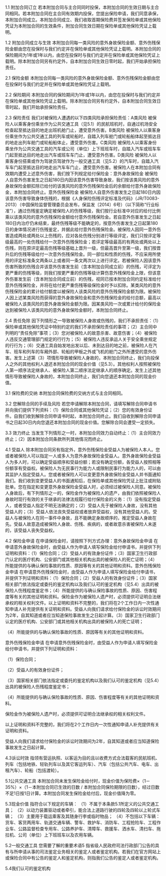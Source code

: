 1.1 附加合同订立 若本附加合同与主合同同时投保，本附加合同的生效日期与主合同相同。若本附加合同在主合同有效期内投保，您提出保险申请，我们同意承保，本附加合同成立。本附加合同成立、我们收取首期保险费并签发保险单或其他保险凭证为本附加合同的生效条件，附加合同生效日期在保险单或其他保险凭证上载明。

1.2 附加合同成立与生效 本附加合同每一类风险的意外身故保险金额、意外伤残保险金额由您在投保时与我们约定并在保险单或其他保险凭证上载明。本附加合同的保险期间为1年或1年以内，由您在投保时与我们约定并在保险单或其他保险凭证上载明。除本附加合同另有约定外，自本附加合同生效日零时起，我们开始承担保险责任。

2.1 保险金额 本附加合同每一类风险的意外身故保险金额、意外伤残保险金额由您在投保时与我们约定并在保险单或其他保险凭证上载明。

2.2 保险期间 本附加合同的保险期间为1年或1年以内，由您在投保时与我们约定并在保险单或其他保险凭证上载明。除本附加合同另有约定外，自本附加合同生效日零时起，我们开始承担保险责任。

2.3 保险责任 我们对被保险人遭遇的以下四类风险承担保险责任：A类风险 被保险人以乘客身份乘坐作为公共交通工具（见5.1）的民航班机时，自通过机场安全检查起至抵达目的地走出班机舱门止，遭受意外伤害。B类风险 被保险人以乘客身份乘坐作为公共交通工具的列车或轮船时，自踏入列车舱门或轮船船体起至抵达目的地走出列车舱门或轮船船体止，遭受意外伤害。C类风险 被保险人以乘客身份乘坐作为公共交通工具的汽车或公司（单位）上下班班车时，自踏入汽车或班车车门起至抵达目的地走出汽车或班车车门止，遭受意外伤害。D类风险 被保险人以乘客身份搭乘或作为驾驶员驾驶作为一般交通工具（见5.2）的汽车时，自踏入汽车车门起至抵达目的地走出汽车车门止，遭受意外伤害。被保险人在本附加合同有效期内遭受上述意外伤害，我们按下列规定给付保险金：意外身故保险金 被保险人自意外伤害发生之日起180日内因该意外伤害导致身故，我们按该类风险的意外身故保险金额扣除已给付的该类风险的意外伤残保险金后的余额给付意外身故保险金，本附加合同终止。意外伤残保险金 被保险人自意外伤害发生之日起180日内因该意外伤害导致身体伤残的，根据《人身保险伤残评定标准及代码》（JR/T0083-2013）（中国保险监督管理委员会发布，保监发〔2014〕6号）（以下简称“行业标准”），通过伤残鉴定确定被保险人的伤残等级，我们按行业标准中对应的给付比例乘以该类风险的意外伤残保险金额给付意外伤残保险金。若自意外伤害发生之日起180日内治疗仍未结束，最终伤残等级不能确定的，按意外伤害发生之日起第180日的身体情况进行伤残鉴定，并据此给付意外伤残保险金。被保险人因同一意外伤害造成两处或两处以上伤残的，应对各处伤残分别进行等级评定，我们只按评定等级最高的一处伤残给付一次意外伤残保险金；若评定等级最高的有两处或两处以上伤残，则在原评定最高伤残等级基础上晋升一级，但最高晋升至第一级，我们按晋升后的伤残等级给付一次意外伤残保险金。同一部位和性质的伤残，不应采用所使用的评定标准条文两条以上或者同一条文两次以上进行评定。若被保险人因该意外伤害所致的伤残合并该意外伤害发生前（含本附加合同成立前）的伤残，可评定为更严重的伤残等级，则我们按更严重的伤残等级计算伤意外残保险金上限，但该意外伤害发生前（含本附加合同成立前）的伤残，视同已按本附加合同约定标准给付意外伤残保险金，并将在给付更严重伤残等级保险金时予以扣除。某类风险的意外伤残保险金的累计给付额度以被保险人该类风险的意外伤残保险金额为限。被保险人因上述某类风险而获得的意外身故保险金和意外伤残保险金的给付总额，最高以被保险人该类风险的意外身故保险金额为限。因某类风险一次或累计给付的保险金达到被保险人该类风险的意外身故保险金额时，本附加合同终止。

2.4 责任免除 因下列情形之一导致被保险人身故或伤残的，我们不承担责任：（1）保险单或其他保险凭证中特别约定的我们不承担保险责任的事项；（2）主合同中列明的“责任免除”事项；（3）您对被保险人的故意杀害、故意伤害；（4）被保险人违反交通管理部门规定的行行为；（5）被保险人违反承运人关于安全乘坐规定的行行为；（6）交通工具自始发地出发以后、未到达目的地之前，被保险人在汽车、班车和列车的车厢外部、轮船的甲板之外或飞机的舱门之外所遭受的意外伤害。发生上述第（3）项情形导致被保险人身故的，本附加合同终止，我们向投保人之外的其他权利人退还本附加合同的现金价值（见5.3）。其他权利人按照被保险人第一顺序法定继承人、被保险人第二顺序法定继承人的顺序确定。发生上述其他情形导致被保险人身故的，本附加合同终止，我们向您退还本附加合同的现金价值。

3.1 保险费的交纳 本附加合同保险费的交纳方式与主合同相同。

3.2 您解除合同的手续及风险 若您申请解除本附加合同，请填写解除合同申请书并向我们提供下列资料：（1）保险合同或其他保险凭证；（2）您的有效身份证件。自我们收到解除合同申请书时起，本附加合同终止。我们自收到解除合同申请书之日起30日内向您退还本附加合同的现金价值。您解除合同会遭受一定损失。

3.3 效力终止 当发生下列情形之一时，本附加合同效力自动终止：（1）主合同效力终止；（2）因本附加合同条款所列其他情况而终止。

4.1 受益人 除本附加合同另有指定外，意外伤残保险金受益人为被保险人本人。您或者被保险人可以指定一人或多人为意外身故保险金受益人。意外身故保险金受益人为多人时，可以确定受益顺序和受益份额；若没有确定份额，各受益人按照相等份额享有受益权。被保险人为无民事行为能力人或限制民事行为能力人的，可以由其监护人指定受益人。您或者被保险人可以变更意外身故保险金受益人并书面通知我们。我们收到变更受益人的书面通知后，在保险单或其他保险凭证上批注或附贴批单。您在指定和变更意外身故保险金受益人时，必须经过被保险人同意。被保险人身故后，有下列情形之一的，保险金作为被保险人的遗产，由我们依照被保险人身故时现行有效的关于继承的法律法规履行给付保险金的义务：（1）没有指定受益人，或者受益人指定不明无法确定的；（2）受益人先于被保险人身故，没有其他受益人的；（3）受益人依法丧失受益权或者放弃受益权，没有其他受益人的。受益人与被保险人在同一事件中身故，且不能确定身故顺序的，推定受益人身故在先。受益人故意造成被保险人身故、伤残、疾病的，或者故意杀害被保险人未遂的，该受益人丧失受益权。

4.2 保险金申请 在申请保险金时，请按照下列方式办理：意外身故保险金申请 在申请意外身故保险金时，由受益人作为申请人填写保险金给付申请书，并提供下列证明和资料：（1）保险合同；（2）受益人的有效身份证件；（3）国家卫生行政部门认定的医疗机构、公安部门或其他相关机构出具的被保险人的死亡证明；（4）所能提供的与确认保险事故的性质、原因等有关的其他证明和资料。意外伤残保险金申请 在申请意外伤残保险金时，由受益人作为申请人填写保险金给付申请书，并提供下列证明和资料：（1）保险合同；（2）受益人的有效身份证件；（3）国家相关部门依法指定或委托的鉴定机构以及我们认可的鉴定机构（见5.4）出具的被保险人伤残程度鉴定书；（4）所能提供的与确认保险事故的性质、原因、伤害程度等有关的其他证明和资料。保险金作为被保险人遗产时，必须提供可证明合法继承权的相关权利文件。以上证明和资料不完整的，我们将在2个工作日内一次性通知申请人补充提供有关证明和资料。受益人向我们请求给付保险金的诉讼时效期间为2年，自其知道或者应当知道保险事故发生之日起计算。（3）国家卫⽣⾏政部⻔认定的医疗机构、公安部⻔或其他相关机构出具的被保险⼈的死亡证明；

（4）所能提供的与确认保险事故的性质、原因等有关的其他证明和资料。

意外伤残保险⾦申请 在申请意外伤残保险⾦时，由受益⼈作为申请⼈填写保险⾦给付申请书，并提供下列证明和资料： 

（1）保险合同； 

（2）受益⼈的有效身份证件； 

（3）国家相关部⻔依法指定或委托的鉴定机构以及我们认可的鉴定机构（⻅5.4）出具的被保险⼈伤残程度鉴定书； 

（4）所能提供的与确认保险事故的性质、原因、伤害程度等有关的其他证明和资料。

保险⾦作为被保险⼈遗产时，必须提供可证明合法继承权的相关权利⽂件。

以上证明和资料不完整的，我们将在2个工作日内一次性通知申请⼈补充提供有关证明和资料。

受益⼈向我们请求给付保险⾦的诉讼时效期间为2年，自其知道或者应当知道保险事故发⽣之⽇起计算。

4.3诉讼时效 指领有营运执照、以客运为⽬的且以收费⽅式合法载客的⺠航班机、列⻋（包括地铁、轻轨列⻋以及其它客运列⻋）、汽⻋（包括公共汽⻋、电⻋、出租汽⻋）、轮船（包括渡轮）。

5.1公共交通⼯具 本附加合同未发⽣保险⾦给付时，现⾦价值为保险费×（1－35%）×（1－本附加合同已生效的⽇数 / 本附加合同保险期限的⽇数），经过⽇数不足1⽇按1⽇计算。本附加合同发⽣保险⾦给付后，现⾦价值降为零。

5.3现⾦价值 指符合以下规定的⻋辆： （1）不属于本条款5.1所定义的公共交通⼯具； （2）以动⼒装置驱动或者牵引，能合法上道路⾏驶的四轮及四轮以上轮式⻋辆； （3）主要用于载运乘客及其随身行李或临时物品； （4）不包括以下⻋辆：货⻋、客货两⽤⻋、轨道交通⻋辆、警⻋、救护⻋、消防⻋、⼯程抢险⻋、⼯程作业⻋、公路监督检查专⽤⻋、公路养护⻋、清障⻋、救援⻋、洒⽔⻋、清扫⻋、拖拉机、公司（单位）上下班班⻋以及农⽤⻋辆。

5.2⼀般交通⼯具 您需要了解的重要术语5 指省级⼈⺠政府司法⾏政部⻔公告的具有与所申请从事的司法鉴定业务相关的鉴定⼈或者鉴定机构。若我们在官⽅⽹站上或保险合同中有公告的鉴定⼈和鉴定机构，则指我们公告的鉴定⼈或者鉴定机构。

5.4我们认可的鉴定机构